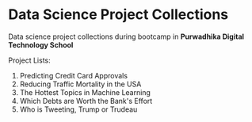 # Data Science Project Collections

Data science project collections during bootcamp in **Purwadhika Digital Technology School**

Project Lists:
1. Predicting Credit Card Approvals
2. Reducing Traffic Mortality in the USA
3. The Hottest Topics in Machine Learning
4. Which Debts are Worth the Bank's Effort
5. Who is Tweeting, Trump or Trudeau
